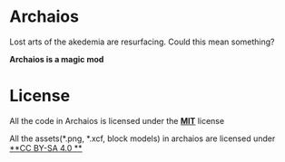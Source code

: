 # Archaios

Lost arts of the akedemia are resurfacing. Could this mean something?

**Archaios is a magic mod**

# License

All the code in Archaios is licensed under the [**MIT**](./LICENSE.md) license

All the assets(*.png, *.xcf, block models) in archaios are licensed under [**CC BY-SA 4.0
**](https://creativecommons.org/licenses/by-sa/4.0/)